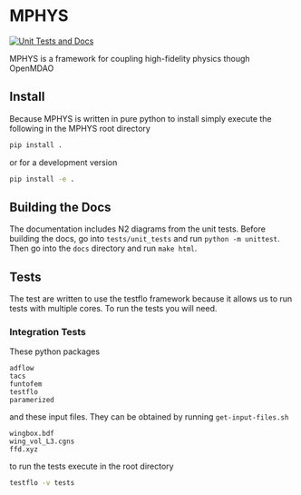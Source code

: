 # MPHYS
[![Unit Tests and Docs](https://github.com/OpenMDAO/mphys/actions/workflows/unit_tests_and_docs.yml/badge.svg)](https://github.com/OpenMDAO/mphys/actions/workflows/unit_tests_and_docs.yml)

MPHYS is a framework for coupling high-fidelity physics though OpenMDAO


## Install
Because MPHYS is written in pure python to install simply execute the following in the MPHYS root directory
```bash
pip install .
```
or for a development version
```bash
pip install -e .
```

## Building the Docs
The documentation includes N2 diagrams from the unit tests. Before building the docs, go into `tests/unit_tests` and run `python -m unittest`.
Then go into the `docs` directory and run `make html`.


## Tests
The test are written to use the testflo framework because it allows us to run tests with multiple cores.
To run the tests you will need.

### Integration Tests
These python packages
```
adflow
tacs
funtofem
testflo
paramerized
```
and these input files. They can be obtained by running `get-input-files.sh`
```
wingbox.bdf
wing_vol_L3.cgns
ffd.xyz
```

to run the tests execute in the root directory
```bash
testflo -v tests
```
